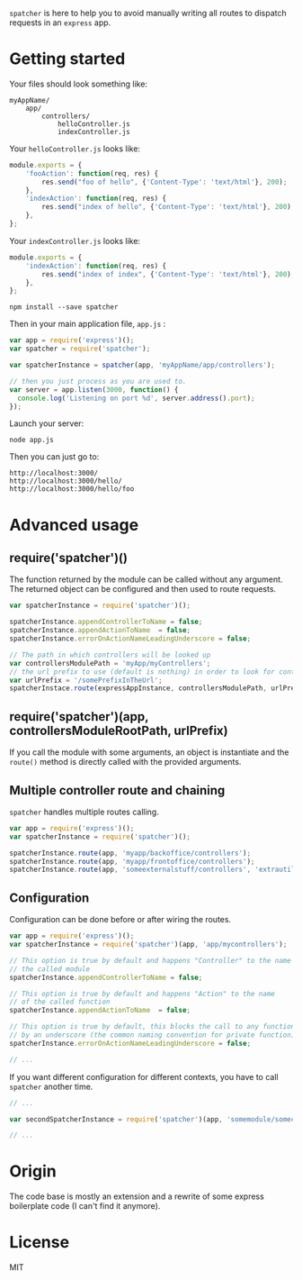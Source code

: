 `spatcher` is here to help you to avoid manually writing all routes to dispatch requests in an `express` app.

Getting started
===

Your files should look something like:

```
myAppName/
	app/
		controllers/
			helloController.js
			indexController.js
```

Your `helloController.js` looks like:

```javascript
module.exports = {
	'fooAction': function(req, res) {
		res.send("foo of hello", {'Content-Type': 'text/html'}, 200);
	},
	'indexAction': function(req, res) {
		res.send("index of hello", {'Content-Type': 'text/html'}, 200);
	},
};
```

Your `indexController.js` looks like:

```javascript
module.exports = {
	'indexAction': function(req, res) {
		res.send("index of index", {'Content-Type': 'text/html'}, 200);
	},
};
```

```
npm install --save spatcher
```

Then in your main application file, `app.js` :

```javascript
var app = require('express')();
var spatcher = require('spatcher');

var spatcherInstance = spatcher(app, 'myAppName/app/controllers');

// then you just process as you are used to.
var server = app.listen(3000, function() {
  console.log('Listening on port %d', server.address().port);
});
```

Launch your server:

```
node app.js
```

Then you can just go to:

```
http://localhost:3000/
http://localhost:3000/hello/
http://localhost:3000/hello/foo
```

Advanced usage
===

require('spatcher')()
---

The function returned by the module can be called without any argument. The returned object can be configured and then used to route requests.

```javascript
var spatcherInstance = require('spatcher')();

spatcherInstance.appendControllerToName = false; 
spatcherInstance.appendActionToName  = false;
spatcherInstance.errorOnActionNameLeadingUnderscore = false;

// The path in which controllers will be looked up
var controllersModulePath = 'myApp/myControllers';
// the url prefix to use (default is nothing) in order to look for controllers
var urlPrefix = '/somePrefixInTheUrl';
spatcherInstace.route(expressAppInstance, controllersModulePath, urlPrefix);
```

require('spatcher')(app, controllersModuleRootPath, urlPrefix)
---

If you call the module with some arguments, an object is instantiate and the `route()` method is directly called with the provided arguments.

Multiple controller route and chaining
---

`spatcher` handles multiple routes calling.

```javascript
var app = require('express')();
var spatcherInstance = require('spatcher')();

spatcherInstance.route(app, 'myapp/backoffice/controllers');
spatcherInstance.route(app, 'myapp/frontoffice/controllers');
spatcherInstance.route(app, 'someexternalstuff/controllers', 'extrautil');
```

Configuration
---

Configuration can be done before or after wiring the routes. 

```javascript
var app = require('express')();
var spatcherInstance = require('spatcher')(app, 'app/mycontrollers');

// This option is true by default and happens "Controller" to the name of
// the called module
spatcherInstance.appendControllerToName = false; 

// This option is true by default and happens "Action" to the name
// of the called function
spatcherInstance.appendActionToName  = false;

// This option is true by default, this blocks the call to any function prefixed
// by an underscore (the common naming convention for private function)
spatcherInstance.errorOnActionNameLeadingUnderscore = false;

// ...
```

If you want different configuration for different contexts, you have to call `spatcher` another time.

```javascript
// ...

var secondSpatcherInstance = require('spatcher')(app, 'somemodule/somecontrollersrootpath');

// ...
```

Origin
===

The code base is mostly an extension and a rewrite of some express boilerplate code (I can't find it anymore).

License
===

MIT
